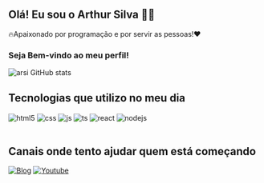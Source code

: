 ## Olá! Eu sou o Arthur Silva 👋😄
🔥Apaixonado por programação e por servir as pessoas!❤️ 

### Seja Bem-vindo ao meu perfil!



![arsi GitHub stats](https://github-readme-stats.vercel.app/api?username=dev-arsi&show_icons=true&theme=dracula&count_private=true)

## Tecnologias que utilizo no meu dia

<div style="display: inline_block">
  <img align="center" alt="html5" src="https://img.shields.io/badge/HTML5-E34F26?style=for-the-badge&logo=html5&logoColor=white" />
  <img align="center" alt="css" src="https://img.shields.io/badge/CSS3-1572B6?style=for-the-badge&logo=css3&logoColor=white" />
  <img align="center" alt="js" src="https://img.shields.io/badge/JavaScript-F7DF1E?style=for-the-badge&logo=javascript&logoColor=black" />
  <img align="center" alt="ts" src="https://img.shields.io/badge/TypeScript-007ACC?style=for-the-badge&logo=typescript&logoColor=white" />
  <img align="center" alt="react" src="https://img.shields.io/badge/React-20232A?style=for-the-badge&logo=react&logoColor=61DAFB" />
  <img align="center" alt="nodejs" src="https://img.shields.io/badge/Node.js-43853D?style=for-the-badge&logo=node.js&logoColor=white" />
</div><br/>

## Canais onde tento ajudar quem está começando
[![Blog](https://img.shields.io/website?label=dev-arsi&style=for-the-badge&url=https://google.com/)](https://google.com)
[![Youtube](https://img.shields.io/badge/YouTube-FF0000?style=for-the-badge&logo=youtube&logoColor=white)](https://youtube.com/c/NONE)


